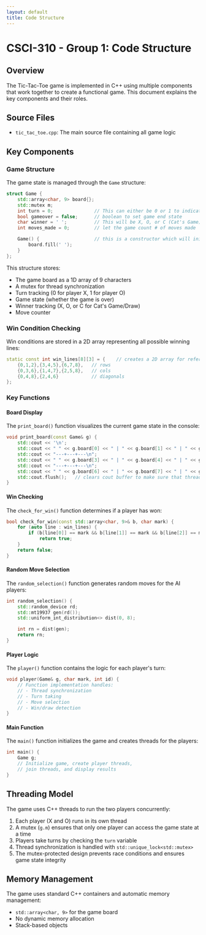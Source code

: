 ```yaml
---
layout: default
title: Code Structure
---
```


# CSCI-310 - Group 1: Code Structure

## Overview

The Tic-Tac-Toe game is implemented in C++ using multiple components that work together to create a functional game. This document explains the key components and their roles.

## Source Files

- `tic_tac_toe.cpp`: The main source file containing all game logic

## Key Components

### Game Structure

The game state is managed through the `Game` structure:

```cpp
struct Game {
    std::array<char, 9> board{};
    std::mutex m;
    int turn = 0;               // This can either be 0 or 1 to indicate which player gets to play
    bool gameover = false;      // boolean to set game end state
    char winner = ' ';          // This will be X, O, or C (Cat's Game) if gameover True and ' ' if gameover false
    int moves_made = 0;         // let the game count # of moves made

    Game() {                    // this is a constructor which will initialize our gameboard and fill it with empty spaces
        board.fill(' ');
    }
};
```

This structure stores:
- The game board as a 1D array of 9 characters
- A mutex for thread synchronization
- Turn tracking (0 for player X, 1 for player O)
- Game state (whether the game is over)
- Winner tracking (X, O, or C for Cat's Game/Draw)
- Move counter

### Win Condition Checking

Win conditions are stored in a 2D array representing all possible winning lines:

```cpp
static const int win_lines[8][3] = {    // creates a 2D array for referencing the winning lines
    {0,1,2},{3,4,5},{6,7,8},   // rows
    {0,3,6},{1,4,7},{2,5,8},   // cols
    {0,4,8},{2,4,6}            // diagonals
};
```

### Key Functions

#### Board Display

The `print_board()` function visualizes the current game state in the console:

```cpp
void print_board(const Game& g) {
    std::cout << '\n';
    std::cout << " " << g.board[0] << " | " << g.board[1] << " | " << g.board[2] << "\n";
    std::cout << "---+---+---\n";
    std::cout << " " << g.board[3] << " | " << g.board[4] << " | " << g.board[5] << "\n";
    std::cout << "---+---+---\n";
    std::cout << " " << g.board[6] << " | " << g.board[7] << " | " << g.board[8] << "\n";
    std::cout.flush();   // clears cout buffer to make sure that threads don't overlap their prints
}
```

#### Win Checking

The `check_for_win()` function determines if a player has won:

```cpp
bool check_for_win(const std::array<char, 9>& b, char mark) {
    for (auto line : win_lines) {
        if (b[line[0]] == mark && b[line[1]] == mark && b[line[2]] == mark)
            return true;
    }
    return false;
}
```

#### Random Move Selection

The `random_selection()` function generates random moves for the AI players:

```cpp
int random_selection() {
    std::random_device rd;
    std::mt19937 gen(rd());
    std::uniform_int_distribution<> dist(0, 8);

    int rn = dist(gen);
    return rn;
}
```

#### Player Logic

The `player()` function contains the logic for each player's turn:

```cpp
void player(Game& g, char mark, int id) {
    // Function implementation handles:
    // - Thread synchronization
    // - Turn taking
    // - Move selection
    // - Win/draw detection
}
```

#### Main Function

The `main()` function initializes the game and creates threads for the players:

```cpp
int main() {
    Game g;
    // Initialize game, create player threads, 
    // join threads, and display results
}
```

## Threading Model

The game uses C++ threads to run the two players concurrently:

1. Each player (X and O) runs in its own thread
2. A mutex (`g.m`) ensures that only one player can access the game state at a time
3. Players take turns by checking the `turn` variable
4. Thread synchronization is handled with `std::unique_lock<std::mutex>`
5. The mutex-protected design prevents race conditions and ensures game state integrity

## Memory Management

The game uses standard C++ containers and automatic memory management:
- `std::array<char, 9>` for the game board
- No dynamic memory allocation
- Stack-based objects